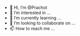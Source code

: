 - 👋 Hi, I’m @Prachot
- 👀 I’m interested in ...
- 🌱 I’m currently learning ...
- 💞️ I’m looking to collaborate on ...
- 📫 How to reach me ...

<!---
Prachot/Prachot is a ✨ special ✨ repository because its `README.md` (this file) appears on your GitHub profile.
You can click the Preview link to take a look at your changes.
--->
